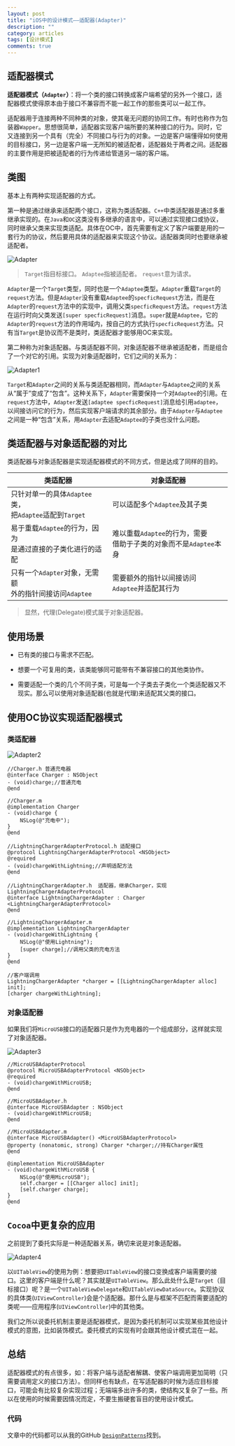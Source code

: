 ```yaml
---
layout: post
title: "iOS中的设计模式——适配器(Adapter)"
description: ""
category: articles
tags: [设计模式]
comments: true
---
```



## 适配器模式

**适配器模式（`Adapter`）**：将一个类的接口转换成客户端希望的另外一个接口，适配器模式使得原本由于接口不兼容而不能一起工作的那些类可以一起工作。

适配器用于连接两种不同种类的对象，使其毫无问题的协同工作。有时也称作为包装器`Wapper`。思想很简单，适配器实现客户端所要的某种接口的行为。同时，它又连接到另一个具有（完全）不同接口与行为的对象。一边是客户端懂得如何使用的目标接口，另一边是客户端一无所知的被适配者，适配器处于两者之间。适配器的主要作用是把被适配者的行为传递给管道另一端的客户端。

## 类图

基本上有两种实现适配器的方式。

第一种是通过继承来适配两个接口，这称为类适配器。`C++`中类适配器是通过多重继承实现的。在`Java`和`OC`这类没有多继承的语言中，可以通过实现接口或协议，同时继承父类来实现类适配。具体在OC中，首先需要有定义了客户端要是用的一套行为的协议，然后要用具体的适配器来实现这个协议。适配器类同时也要继承被适配者。

![Adapter](https://lettleprince.github.io/images/20160920-Adapter/Adapter.png)

> `Target`指目标接口。
> `Adaptee`指被适配者。
> `request`意为请求。

`Adapter`是一个`Target`类型，同时也是一个`Adaptee`类型。`Adapter`重载`Target`的`request`方法。但是`Adapter`没有重载`Adaptee`的`specficRequest`方法，而是在`Adapter`的`request`方法中的实现中，调用父类`specficRequest`方法。`request`方法在运行时向父类发送`[super specficRequest]`消息。`super`就是`Adaptee`，它的`Adapter`的`request`方法的作用域内，按自己的方式执行`specficRequest`方法。只有当`Target`是协议而不是类时，类适配器才能够用OC来实现。

第二种称为对象适配器。与类适配器不同，对象适配器不继承被适配者，而是组合了一个对它的引用。实现为对象适配器时，它们之间的关系为：

![Adapter1](https://lettleprince.github.io/images/20160920-Adapter/Adapter1.png)

`Target`和`Adapter`之间的关系与类适配器相同，而`Adapter`与`Adaptee`之间的关系从“属于”变成了“包含”。这种关系下，`Adapter`需要保持一个对`Adaptee`的引用。在`request`方法中，`Adapter`发送`[adaptee specficRequest]`消息给引用`adaptee`，以间接访问它的行为，然后实现客户端请求的其余部分。由于`Adapter`与`Adaptee`之间是一种“包含”关系，用`Adapter`去适配`Adaptee`的子类也没什么问题。

## 类适配器与对象适配器的对比

类适配器与对象适配器是实现适配器模式的不同方式，但是达成了同样的目的。

|**类适配器**|**对象适配器**|
|---|---|
|只针对单一的具体`Adaptee`类，<br>把`Adaptee`适配到`Target`|可以适配多个`Adaptee`及其子类|
|易于重载`Adaptee`的行为，因为<br>是通过直接的子类化进行的适配|难以重载`Adaptee`的行为，需要<br>借助于子类的对象而不是`Adaptee`本身|
|只有一个`Adapter`对象，无需额<br>外的指针间接访问`Adaptee`|需要额外的指针以间接访问<br>`Adaptee`并适配其行为|

> 显然，代理(Delegate)模式属于对象适配器。

## 使用场景

- 已有类的接口与需求不匹配。

- 想要一个可复用的类，该类能够同可能带有不兼容接口的其他类协作。

- 需要适配一个类的几个不同子类，可是每一个子类去子类化一个类适配器又不现实。那么可以使用对象适配器(也就是代理)来适配其父类的接口。

## 使用OC协议实现适配器模式

### 类适配器

![Adapter2](https://lettleprince.github.io/images/20160920-Adapter/Adapter2.png)

```objc
//Charger.h 普通充电器
@interface Charger : NSObject
- (void)charge;//普通充电
@end

//Charger.m
@implementation Charger
- (void)charge {
    NSLog(@"充电中");
}
@end

//LightningChargerAdapterProtocol.h 适配接口
@protocol LightningChargerAdapterProtocol <NSObject>
@required
- (void)chargeWithLightning;//声明适配方法
@end

//LightningChargerAdapter.h  适配器，继承Charger，实现LightningChargerAdapterProtocol
@interface LightningChargerAdapter : Charger <LightningChargerAdapterProtocol>
@end

//LightningChargerAdapter.m
@implementation LightningChargerAdapter
- (void)chargeWithLightning {
    NSLog(@"使用Lightning");
    [super charge];//调用父类的充电方法
}
@end

//客户端调用
LightningChargerAdapter *charger = [[LightningChargerAdapter alloc] init];
[charger chargeWithLightning];
```

### 对象适配器

如果我们将`MicroUSB`接口的适配器只是作为充电器的一个组成部分，这样就实现了对象适配器。

![Adapter3](https://lettleprince.github.io/images/20160920-Adapter/Adapter3.png)

```objc
//MicroUSBAdapterProtocol
@protocol MicroUSBAdapterProtocol <NSObject>
@required
- (void)chargeWithMicroUSB;
@end

//MicroUSBAdapter.h
@interface MicroUSBAdapter : NSObject
- (void)chargeWithMicroUSB;
@end

//MicroUSBAdapter.m
@interface MicroUSBAdapter() <MicroUSBAdapterProtocol>
@property (nonatomic, strong) Charger *charger;//持有Charger属性
@end

@implementation MicroUSBAdapter
- (void)chargeWithMicroUSB {
    NSLog(@"使用MicroUSB");
    self.charger = [[Charger alloc] init];
    [self.charger charge];
}
@end
```

## `Cocoa`中更复杂的应用

之前提到了委托实际是一种适配器关系，确切来说是对象适配器。

![Adapter4](https://lettleprince.github.io/images/20160920-Adapter/Adapter4.png)

以`UITableView`的使用为例：想要把`UITableView`的接口变换成客户端需要的接口。这里的客户端是什么呢？其实就是`UITableView`。那么此处什么是`Target`（目标接口）呢？是一个`UITableViewDelegate`和`UITableViewDataSource`。实现协议的具体类(`UIViewController`)会是个适配器。那什么是与框架不匹配而需要适配的类呢——应用程序(`UIViewController`)中的其他类。

我们之所以说委托机制主要是适配器模式，是因为委托机制可以实现某些其他设计模式的意图，比如装饰模式。委托模式的实现有时会跟其他设计模式混在一起。

## 总结

适配器模式的有点很多，如：将客户端与适配者解耦、使客户端调用更加简明（只需要调用定义的接口方法）。但同样也有缺点，在写适配器的时候为适应目标接口，可能会有比较复杂实现过程；无端端多出许多的类，使结构又复杂了一些。所以在使用的时候需要因情况而定，不要生搬硬套盲目的使用设计模式。

### 代码

文章中的代码都可以从我的GitHub [`DesignPatterns`](https://github.com/lettleprince/DesignPatterns)找到。

